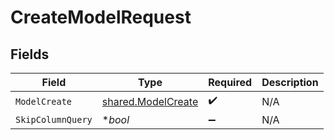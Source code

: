# CreateModelRequest


## Fields

| Field                                                           | Type                                                            | Required                                                        | Description                                                     |
| --------------------------------------------------------------- | --------------------------------------------------------------- | --------------------------------------------------------------- | --------------------------------------------------------------- |
| `ModelCreate`                                                   | [shared.ModelCreate](../../../pkg/models/shared/modelcreate.md) | :heavy_check_mark:                                              | N/A                                                             |
| `SkipColumnQuery`                                               | **bool*                                                         | :heavy_minus_sign:                                              | N/A                                                             |
